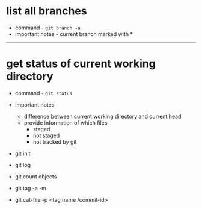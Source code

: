 



# list all branches
  - command - `git branch -a`
  - important notes - current branch marked with *
---
# get status of current working directory
   - command - `git status`
   - important notes
     - difference between current working directory and current head
     - provide information of which files 
       - staged
       - not staged
       - not tracked by git



- git init
- git log 
- git count objects
- git tag -a <tag name> -m <message>
- git cat-file -p <tag name /commit-id>  
  
  
